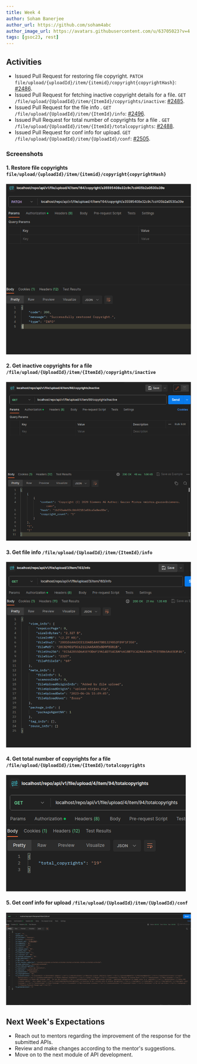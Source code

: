 ```yaml
---
title: Week 4
author: Soham Banerjee
author_url: https://github.com/soham4abc
author_image_url: https://avatars.githubusercontent.com/u/63705023?v=4
tags: [gsoc23, rest]
---
```


<!--
SPDX-License-Identifier: CC-BY-SA-4.0

SPDX-FileCopyrightText: 2023 Soham Banerjee <sohambanerjee4abc@hotmail.com>
-->

## Activities

- Issued Pull Request for restoring file copyright. `PATCH` `file/upload/{uploadId}/item/{itemid}/copyright{copyrightHash}`: [#2486](https://github.com/fossology/fossology/pull/2486).
- Issued Pull Request for fetching inactive copyright details for a file. `GET` `/file/upload/{UploadId}/item/{ItemId}/copyrights/inactive`: [#2485](https://github.com/fossology/fossology/pull/2485).
- Issued Pull Request for the file info . `GET` `/file/upload/{UploadId}/item/{ItemId}/info`: [#2496](https://github.com/fossology/fossology/pull/2496).
- Issued Pull Request for total number of copyrights for a file . `GET` `/file/upload/{UploadId}/item/{ItemId}/totalcopyrights`: [#2488](https://github.com/fossology/fossology/pull/2488).
- Issued Pull Request for conf info for upload. `GET` `/file/upload/{UploadId}/item/{UploadId}/conf`: [#2505](https://github.com/fossology/fossology/pull/2505).

### Screenshots

#### 1. Restore file copyrights `file/upload/{uploadId}/item/{itemid}/copyright{copyrightHash}`

![restore-copyrights-file](/img/reactUI/pages/copyrights/restorecopyright.png)

#### 2. Get inactive copyrights for a file `/file/upload/{UploadId}/item/{ItemId}/copyrights/inactive`

![get-intactive-copyrights-file](/img/reactUI/pages/copyrights/getinactivecopyrights.png)

#### 3. Get file info `/file/upload/{UploadId}/item/{ItemId}/info`

![file-info](/img/reactUI/pages/info/fileinfo.png)

#### 4. Get total number of copyrights for a file `/file/upload/{UploadId}/item/{ItemId}/totalcopyrights`

![total-number-copyrights](/img/reactUI/pages/copyrights/totalnumberofcopyrights.png)

#### 5. Get conf info for upload `/file/upload/{UploadId}/item/{UploadId}/conf`

![conf-info](/img/reactUI/pages/conf/confinfo.png)

## Next Week's Expectations

- Reach out to mentors regarding the improvement of the response for the submitted APIs.
- Review and make changes according to the mentor's suggestions.
- Move on to the next module of API development.
